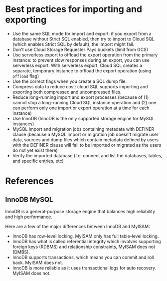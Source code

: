 
# Best practices for importing and exporting

- Use the same SQL mode for import and export: if you export from a database without Strict SQL enabled, then try to import to Cloud SQL (which enables Strict SQL by default), the import might fail.
- Don't use Cloud Storage Requester Pays buckets (limit from GCS)
- Use serverless export to offload the export operation from the primary instance: to prevent slow responses during an export, you can use serverless export. With serverless export, Cloud SQL creates a separate, temporary instance to offload the export operation (using `offload` flag)
- Use the correct flags when you create a SQL dump file.
- Compress data to reduce cost: cloud SQL supports importing and exporting both compressed and uncompressed files.
- Reduce long-running import and export processes (because of (1) cannot stop a long-running Cloud SQL instance operation and (2) one can perform only one import or export operation at a time for each instance)
- Use InnoDB (InnoDB is the only supported storage engine for MySQL instances)
- MySQL import and migration jobs containing metadata with DEFINER clause (because a MySQL import or migration job doesn't migrate user data, sources and dump files which contain metadata defined by users with the DEFINER clause will fail to be imported or migrated as the users do not yet exist there)
- Verify the imported database (f.e. connect and list the databases, tables, and specific entries, etc)

# References

## InnoDB MySQL

InnoDB is a general-purpose storage engine that balances high reliability and high performance.

Here are a few of the major differences between InnoDB and MyISAM:

- InnoDB has row-level locking. MyISAM only has full table-level locking.
- InnoDB has what is called referential integrity which involves supporting foreign keys (RDBMS) and relationship constraints, MyISAM does not (DMBS).
- InnoDB supports transactions, which means you can commit and roll back. MyISAM does not.
- InnoDB is more reliable as it uses transactional logs for auto recovery. MyISAM does not.


